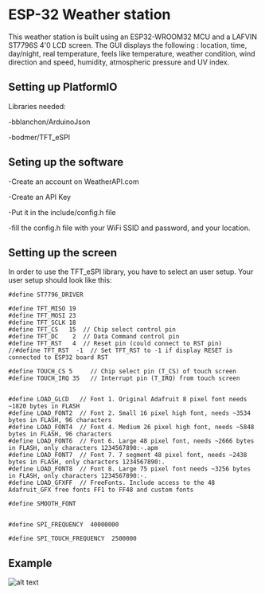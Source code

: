 # ESP-32 Weather station
This weather station is built using an ESP32-WROOM32 MCU and a LAFVIN ST7796S 4'0 LCD screen. The GUI displays the following : location, time, day/night, real temperature, feels like temperature,  weather condition, wind direction and speed, humidity, atmospheric pressure and UV index.

## Setting up PlatformIO
Libraries needed:

-bblanchon/ArduinoJson

-bodmer/TFT_eSPI

## Seting up the software
-Create an account on WeatherAPI.com

-Create an API Key

-Put it in the include/config.h file

-fill the config.h file with your WiFi SSID and password, and your location.

## Setting up the screen
In order to use the TFT_eSPI library, you have to select an user setup.
Your user setup should look like this: 
```
#define ST7796_DRIVER

#define TFT_MISO 19
#define TFT_MOSI 23
#define TFT_SCLK 18
#define TFT_CS   15  // Chip select control pin
#define TFT_DC    2  // Data Command control pin
#define TFT_RST   4  // Reset pin (could connect to RST pin)
//#define TFT_RST  -1  // Set TFT_RST to -1 if display RESET is connected to ESP32 board RST

#define TOUCH_CS 5     // Chip select pin (T_CS) of touch screen
#define TOUCH_IRQ 35   // Interrupt pin (T_IRQ) from touch screen


#define LOAD_GLCD   // Font 1. Original Adafruit 8 pixel font needs ~1820 bytes in FLASH
#define LOAD_FONT2  // Font 2. Small 16 pixel high font, needs ~3534 bytes in FLASH, 96 characters
#define LOAD_FONT4  // Font 4. Medium 26 pixel high font, needs ~5848 bytes in FLASH, 96 characters
#define LOAD_FONT6  // Font 6. Large 48 pixel font, needs ~2666 bytes in FLASH, only characters 1234567890:-.apm
#define LOAD_FONT7  // Font 7. 7 segment 48 pixel font, needs ~2438 bytes in FLASH, only characters 1234567890:.
#define LOAD_FONT8  // Font 8. Large 75 pixel font needs ~3256 bytes in FLASH, only characters 1234567890:-.
#define LOAD_GFXFF  // FreeFonts. Include access to the 48 Adafruit_GFX free fonts FF1 to FF48 and custom fonts

#define SMOOTH_FONT


#define SPI_FREQUENCY  40000000

#define SPI_TOUCH_FREQUENCY  2500000

```
## Example
![alt text](https://github.com/arthur-dtrl/Weather-station/blob/main/images/Screen.png)
